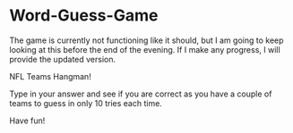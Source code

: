 # Word-Guess-Game

The game is currently not functioning like it should, but I am going to keep looking at this before the end of the evening. If I make any progress, I will provide the updated version. 

NFL Teams Hangman! 

Type in your answer and see if you are correct as you have a couple of teams to guess in only 10 tries each time. 
 
 Have fun! 
 
